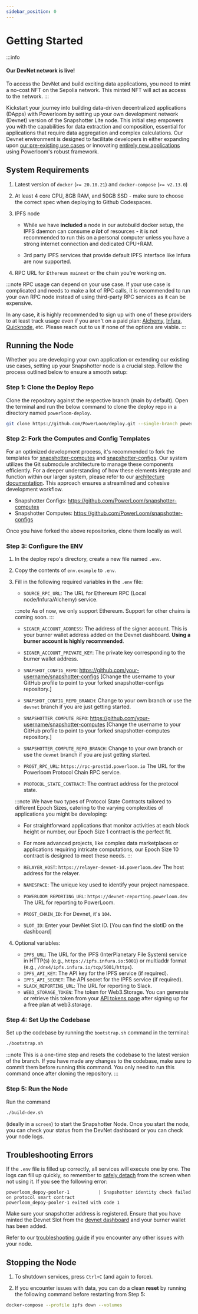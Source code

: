```yaml
---
sidebar_position: 0
---
```


# Getting Started

:::info
#### Our DevNet network is live!
To access the DevNet and build exciting data applications, you need to mint a no-cost NFT on the Sepolia network. This minted NFT will act as access to the network.
:::

Kickstart your journey into building data-driven decentralized applications (DApps) with Powerloom by setting up your own development network (Devnet) version of the Snapshotter Lite node. This initial step empowers you with the capabilities for data extraction and composition, essential for applications that require data aggregation and complex calculations. Our Devnet environment is designed to facilitate developers in either expanding upon [our pre-existing use cases](../use-cases/existing-implementations/) or innovating [entirely new applications](../use-cases/building-new-usecase/) using Powerloom's robust framework.

## System Requirements

1. Latest version of `docker` (`>= 20.10.21`) and `docker-compose` (`>= v2.13.0`)

2. At least 4 core CPU, 8GB RAM, and 50GB SSD - make sure to choose the correct spec when deploying to Github Codespaces.

3. IPFS node
    - While we have __included__ a node in our autobuild docker setup, the IPFS daemon can consume __*a lot*__ of resources - it is not recommended to run this on a personal computer unless you have a strong internet connection and dedicated CPU+RAM.
  
    - 3rd party IPFS services that provide default IPFS interface like Infura are now supported.

4. RPC URL for `Ethereum mainnet` or the chain you're working on.

:::note
RPC usage can depend on your use case. If your use case is complicated and needs to make a lot of RPC calls, it is recommended to run your own RPC node instead of using third-party RPC services as it can be expensive.

In any case, it is highly recommended to sign up with one of these providers to at least track usage even if you aren't on a paid plan: [Alchemy](https://alchemy.com/?r=15ce6db6d0a109d5), [Infura](https://infura.io), [Quicknode](https://www.quicknode.com?tap_a=67226-09396e&tap_s=3491854-f4a458), etc. Please reach out to us if none of the options are viable.
:::

## Running the Node
Whether you are developing your own application or extending our existing use cases, setting up your Snapshotter node is a crucial step. Follow the process outlined below to ensure a smooth setup:

### Step 1: Clone the Deploy Repo

Clone the repository against the respective branch (main by default). Open the terminal and run the below command to clone the deploy repo in a directory named `powerloom-deploy`.

```bash
git clone https://github.com/PowerLoom/deploy.git --single-branch powerloom_deploy --branch devnet && cd powerloom_deploy
```

### Step 2: Fork the Computes and Config Templates

For an optimized development process, it's recommended to fork the templates for [snapshotter-computes](https://github.com/PowerLoom/snapshotter-computes) and [snapshotter-configs](https://github.com/PowerLoom/snapshotter-configs/). Our system utilizes the Git submodule architecture to manage these components efficiently. For a deeper understanding of how these elements integrate and function within our larger system, please refer to our [architecture documentation](../../index.md). This approach ensures a streamlined and cohesive development workflow.

   - Snapshotter Configs: https://github.com/PowerLoom/snapshotter-computes
   - Snapshotter Computes: https://github.com/PowerLoom/snapshotter-configs 

Once you have forked the above repositories, clone them locally as well.

### Step 3: Configure the ENV

1. In the deploy repo's directory, create a new file named `.env`.

2. Copy the contents of `env.example` to `.env`.

3. Fill in the following required variables in the `.env` file:

   - `SOURCE_RPC_URL`: The URL for Ethereum RPC (Local node/Infura/Alchemy) service.

   :::note
   As of now, we only support Ethereum. Support for other chains is coming soon.
   :::

   - `SIGNER_ACCOUNT_ADDRESS`: The address of the signer account. This is your burner wallet address added on the Devnet dashboard. **Using a burner account is highly recommended**. 

   - `SIGNER_ACCOUNT_PRIVATE_KEY`: The private key corresponding to the burner wallet address.
   - `SNAPSHOT_CONFIG_REPO`: https://github.com/your-username/snapshotter-configs [Change the username to your GitHub profile to point to your forked snapshotter-configs repository.]
   - `SNAPSHOT_CONFIG_REPO_BRANCH`: Change to your own branch or use the `devnet` branch if you are just getting started.
   - `SNAPSHOTTER_COMPUTE_REPO`:  https://github.com/your-username/snapshotter-computes [Change the username to your GitHub profile to point to your forked snapshotter-computes repository.]
   - `SNAPSHOTTER_COMPUTE_REPO_BRANCH`: Change to your own branch or use the `devnet` branch if you are just getting started.
   - `PROST_RPC_URL`: `https://rpc-prost1d.powerloom.io` The URL for the Powerloom Protocol Chain RPC service.
   - `PROTOCOL_STATE_CONTRACT`: The contract address for the protocol state.

   :::note
   We have two types of Protocol State Contracts tailored to different Epoch Sizes, catering to the varying complexities of applications you might be developing:

   - For straightforward applications that monitor activities at each block height or number, our Epoch Size 1 contract is the perfect fit.
   - For more advanced projects, like complex data marketplaces or applications requiring intricate computations, our Epoch Size 10 contract is designed to meet these needs.
   :::
  
   - `RELAYER_HOST`: `https://relayer-devnet-1d.powerloom.dev` The host address for the relayer.
   - `NAMESPACE`: The unique key used to identify your project namespace.
   - `POWERLOOM_REPORTING_URL`: `https://devnet-reporting.powerloom.dev` The URL for reporting to PowerLoom.
   - `PROST_CHAIN_ID`: For Devnet, it's `104`.
   - `SLOT_ID`: Enter your DevNet Slot ID. [You can find the slotID on the dashboard]

4. Optional variables:

   - `IPFS_URL`: The URL for the IPFS (InterPlanetary File System) service in HTTP(s) (e.g., `https://ipfs.infura.io:5001`) or multiaddr format (e.g., `/dns4/ipfs.infura.io/tcp/5001/https`).
   - `IPFS_API_KEY`: The API key for the IPFS service (if required).
   - `IPFS_API_SECRET`: The API secret for the IPFS service (if required).
   - `SLACK_REPORTING_URL`: The URL for reporting to Slack.
   - `WEB3_STORAGE_TOKEN`: The token for Web3.Storage. You can generate or retrieve this token from your [API tokens page](https://web3.storage/tokens/?create=true) after signing up for a free plan at web3.storage.

### Step 4: Set Up the Codebase

Set up the codebase by running the `bootstrap.sh` command in the terminal:

```bash
./bootstrap.sh
```

:::note
This is a one-time step and resets the codebase to the latest version of the branch. If you have made any changes to the codebase, make sure to commit them before running this command. You only need to run this command once after cloning the repository.
:::

### Step 5: Run the Node

Run the command

```bash
./build-dev.sh
```
(ideally in a `screen`) to start the Snapshotter Node. 
Once you start the node, you can check your status from the DevNet dashboard or you can check your node logs.

## Troubleshooting Errors

If the `.env` file is filled up correctly, all services will execute one by one. The logs can fill up quickly, so remember to [safely detach](https://linuxize.com/post/how-to-use-linux-screen/) from the screen when not using it. If you see the following error:
    
    powerloom_depoy-pooler-1           | Snapshotter identity check failed on protocol smart contract
    powerloom_depoy-pooler-1 exited with code 1
    
Make sure your snapshotter address is registered. Ensure that you have minted the Devnet Slot from the [devnet dashboard](https://mint-devnet.powerloom.network) and your burner wallet has been added.

Refer to our [troubleshooting guide](./troubleshooting.md) if you encounter any other issues with your node.

## Stopping the Node
1. To shutdown services, press `Ctrl+C` (and again to force).

2. If you encounter issues with data, you can do a clean **reset** by running the following command before restarting from Step 5:

```bash
docker-compose --profile ipfs down --volumes
```